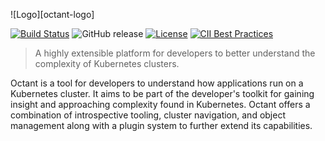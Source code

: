 ![Logo][octant-logo]

[![Build Status](https://github.com/vmware-tanzu/octant/workflows/preflight-checks/badge.svg)](https://github.com/vmware-tanzu/octant/workflows/preflight-checks/badge.svg)
![GitHub release](https://img.shields.io/github/release/vmware-tanzu/octant.svg)
[![License](https://img.shields.io/badge/License-Apache%202.0-blue.svg)](https://opensource.org/licenses/Apache-2.0)
[![CII Best Practices](https://bestpractices.coreinfrastructure.org/projects/4142/badge)](https://bestpractices.coreinfrastructure.org/projects/4142)

> A highly extensible platform for developers to better understand the complexity of Kubernetes clusters.

Octant is a tool for developers to understand how applications run on a Kubernetes cluster. It aims to be part of the developer's toolkit for gaining insight and approaching complexity found in Kubernetes. Octant offers a combination of introspective tooling, cluster navigation, and object management along with a plugin system to further extend its capabilities.